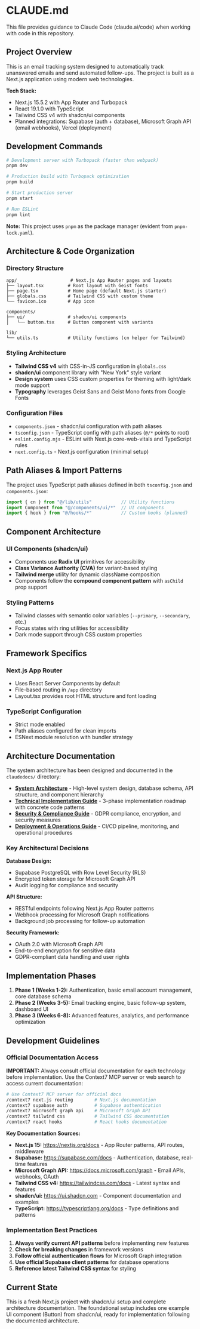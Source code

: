 # CLAUDE.md

This file provides guidance to Claude Code (claude.ai/code) when working with code in this repository.

## Project Overview

This is an email tracking system designed to automatically track unanswered emails and send automated follow-ups. The project is built as a Next.js application using modern web technologies.

**Tech Stack:**

- Next.js 15.5.2 with App Router and Turbopack
- React 19.1.0 with TypeScript
- Tailwind CSS v4 with shadcn/ui components
- Planned integrations: Supabase (auth + database), Microsoft Graph API (email webhooks), Vercel (deployment)

## Development Commands

```bash
# Development server with Turbopack (faster than webpack)
pnpm dev

# Production build with Turbopack optimization  
pnpm build

# Start production server
pnpm start

# Run ESLint
pnpm lint
```

**Note:** This project uses `pnpm` as the package manager (evident from `pnpm-lock.yaml`).

## Architecture & Code Organization

### Directory Structure

```text
app/                    # Next.js App Router pages and layouts
├── layout.tsx         # Root layout with Geist fonts
├── page.tsx           # Home page (default Next.js starter)
├── globals.css        # Tailwind CSS with custom theme
└── favicon.ico        # App icon

components/
├── ui/                # shadcn/ui components
│   └── button.tsx     # Button component with variants

lib/
└── utils.ts           # Utility functions (cn helper for Tailwind)
```

### Styling Architecture

- **Tailwind CSS v4** with CSS-in-JS configuration in `globals.css`
- **shadcn/ui** component library with "New York" style variant
- **Design system** uses CSS custom properties for theming with light/dark mode support
- **Typography** leverages Geist Sans and Geist Mono fonts from Google Fonts

### Configuration Files

- `components.json` - shadcn/ui configuration with path aliases
- `tsconfig.json` - TypeScript config with path aliases (`@/*` points to root)
- `eslint.config.mjs` - ESLint with Next.js core-web-vitals and TypeScript rules
- `next.config.ts` - Next.js configuration (minimal setup)

## Path Aliases & Import Patterns

The project uses TypeScript path aliases defined in both `tsconfig.json` and `components.json`:

```typescript
import { cn } from "@/lib/utils"           // Utility functions
import Component from "@/components/ui/*"  // UI components
import { hook } from "@/hooks/*"           // Custom hooks (planned)
```

## Component Architecture

### UI Components (shadcn/ui)

- Components use **Radix UI** primitives for accessibility
- **Class Variance Authority (CVA)** for variant-based styling
- **Tailwind merge** utility for dynamic className composition
- Components follow the **compound component pattern** with `asChild` prop support

### Styling Patterns

- Tailwind classes with semantic color variables (`--primary`, `--secondary`, etc.)
- Focus states with ring utilities for accessibility
- Dark mode support through CSS custom properties

## Framework Specifics

### Next.js App Router

- Uses React Server Components by default
- File-based routing in `/app` directory  
- Layout.tsx provides root HTML structure and font loading

### TypeScript Configuration

- Strict mode enabled
- Path aliases configured for clean imports
- ESNext module resolution with bundler strategy

## Architecture Documentation

The system architecture has been designed and documented in the `claudedocs/` directory:

- **[System Architecture](./claudedocs/system-architecture.md)** - High-level system design, database schema, API structure, and component hierarchy
- **[Technical Implementation Guide](./claudedocs/technical-implementation-guide.md)** - 3-phase implementation roadmap with concrete code patterns
- **[Security & Compliance Guide](./claudedocs/security-compliance-guide.md)** - GDPR compliance, encryption, and security measures
- **[Deployment & Operations Guide](./claudedocs/deployment-operations-guide.md)** - CI/CD pipeline, monitoring, and operational procedures

### Key Architectural Decisions

**Database Design:**

- Supabase PostgreSQL with Row Level Security (RLS)
- Encrypted token storage for Microsoft Graph API
- Audit logging for compliance and security

**API Structure:**

- RESTful endpoints following Next.js App Router patterns
- Webhook processing for Microsoft Graph notifications
- Background job processing for follow-up automation

**Security Framework:**

- OAuth 2.0 with Microsoft Graph API
- End-to-end encryption for sensitive data
- GDPR-compliant data handling and user rights

## Implementation Phases

1. **Phase 1 (Weeks 1-2):** Authentication, basic email account management, core database schema
2. **Phase 2 (Weeks 3-5):** Email tracking engine, basic follow-up system, dashboard UI  
3. **Phase 3 (Weeks 6-8):** Advanced features, analytics, and performance optimization

## Development Guidelines

### Official Documentation Access

**IMPORTANT:** Always consult official documentation for each technology before implementation. Use the Context7 MCP server or web search to access current documentation:

```bash
# Use Context7 MCP server for official docs
/context7 next.js routing        # Next.js documentation
/context7 supabase auth          # Supabase authentication
/context7 microsoft graph api    # Microsoft Graph API
/context7 tailwind css           # Tailwind CSS documentation
/context7 react hooks            # React hooks documentation
```

**Key Documentation Sources:**

- **Next.js 15:** <https://nextjs.org/docs> - App Router patterns, API routes, middleware
- **Supabase:** <https://supabase.com/docs> - Authentication, database, real-time features
- **Microsoft Graph API:** <https://docs.microsoft.com/graph> - Email APIs, webhooks, OAuth
- **Tailwind CSS v4:** <https://tailwindcss.com/docs> - Latest syntax and features
- **shadcn/ui:** <https://ui.shadcn.com> - Component documentation and examples
- **TypeScript:** <https://typescriptlang.org/docs> - Type definitions and patterns

### Implementation Best Practices

1. **Always verify current API patterns** before implementing new features
2. **Check for breaking changes** in framework versions  
3. **Follow official authentication flows** for Microsoft Graph integration
4. **Use official Supabase client patterns** for database operations
5. **Reference latest Tailwind CSS syntax** for styling

## Current State

This is a fresh Next.js project with shadcn/ui setup and complete architecture documentation. The foundational setup includes one example UI component (Button) from shadcn/ui, ready for implementation following the documented architecture.
